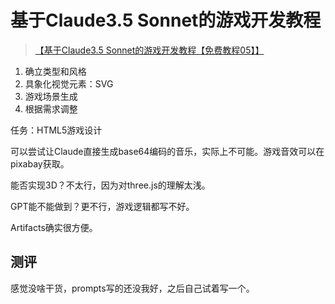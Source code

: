 # 基于Claude3.5 Sonnet的游戏开发教程

> [【基于Claude3.5 Sonnet的游戏开发教程【免费教程05】】](https://www.bilibili.com/video/BV1Rm421V73v/?share_source=copy_web&vd_source=724ca2fcd803a56b1646d6d28e65b820)

1. 确立类型和风格
2. 具象化视觉元素：SVG
3. 游戏场景生成
4. 根据需求调整

任务：HTML5游戏设计

可以尝试让Claude直接生成base64编码的音乐，实际上不可能。游戏音效可以在pixabay获取。

能否实现3D？不太行，因为对three.js的理解太浅。

GPT能不能做到？更不行，游戏逻辑都写不好。

Artifacts确实很方便。

## 测评

感觉没啥干货，prompts写的还没我好，之后自己试着写一个。
